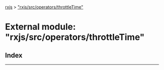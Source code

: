 [rxjs](../README.md) > ["rxjs/src/operators/throttleTime"](../modules/_rxjs_src_operators_throttletime_.md)

# External module: "rxjs/src/operators/throttleTime"

## Index

---

